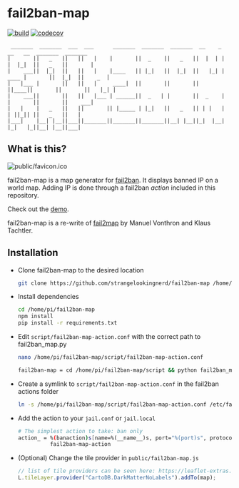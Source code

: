 # fail2ban-map 

[![build](https://github.com/strangelookingnerd/fail2ban-map/actions/workflows/build.yml/badge.svg)](https://github.com/strangelookingnerd/fail2ban-map/actions/workflows/build.yml)
[![codecov](https://codecov.io/gh/strangelookingnerd/fail2ban-map/graph/badge.svg?token=LKNIZWF5E8)](https://codecov.io/gh/strangelookingnerd/fail2ban-map)

```
 _______  _______  ___  ___      _______  _______  _______  __    _        __   __  _______  _______ 
|       ||   _   ||   ||   |    |       ||  _    ||   _   ||  |  | |      |  |_|  ||   _   ||       |
|    ___||  |_|  ||   ||   |    |____   || |_|   ||  |_|  ||   |_| | ____ |       ||  |_|  ||    _  |
|   |___ |       ||   ||   |     ____|  ||       ||       ||       ||____||       ||       ||   |_| |
|    ___||       ||   ||   |___ | ______||  _   | |       ||  _    |      |       ||       ||    ___|
|   |    |   _   ||   ||       || |_____ | |_|   ||   _   || | |   |      | ||_|| ||   _   ||   |    
|___|    |__| |__||___||_______||_______||_______||__| |__||_|  |__|      |_|   |_||__| |__||___|    
```

## What is this?

![public/favicon.ico](public/favicon.ico)

fail2ban-map is a map generator for [fail2ban](http://www.fail2ban.org).
It displays banned IP on a world map. Adding IP is done through a fail2ban *action* included in this repository.

Check out the [demo](https://strangelookingnerd.github.io/fail2ban-map/).

fail2ban-map is a re-write of [fail2map](https://github.com/tachtler/fail2map) by Manuel Vonthron and Klaus Tachtler.

## Installation

* Clone fail2ban-map to the desired location

    ```bash
    git clone https://github.com/strangelookingnerd/fail2ban-map /home/pi
    ```
* Install dependencies

    ```bash
    cd /home/pi/fail2ban-map
    npm install
    pip install -r requirements.txt
    ```

* Edit `script/fail2ban-map-action.conf` with the correct path to fail2ban_map.py

    ```bash
    nano /home/pi/fail2ban-map/script/fail2ban-map-action.conf
    
    ```

    ```bash
    fail2ban-map = cd /home/pi/fail2ban-map/script && python fail2ban_map.py
    ```

*  Create a symlink to `script/fail2ban-map-action.conf` in the fail2ban actions folder 

    ```bash
    ln -s /home/pi/fail2ban-map/script/fail2ban-map-action.conf /etc/fail2ban/action.d/fail2ban-map-action.conf
    ```
    
* Add the action to your `jail.conf` or `jail.local`

    ```bash
    # The simplest action to take: ban only
    action_ = %(banaction)s[name=%(__name__)s, port="%(port)s", protocol="%(protocol)s", chain="%(chain)s"]
              fail2ban-map-action
    ```

* (Optional) Change the tile provider in `public/fail2ban-map.js`

    ```javascript
    // list of tile providers can be seen here: https://leaflet-extras.github.io/leaflet-providers/preview/
    L.tileLayer.provider("CartoDB.DarkMatterNoLabels").addTo(map);
    ```
